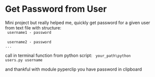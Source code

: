 # Get Password from User
Mini project but really helped me, quickly get password for a given user from text file with structure:
<br>
<code>
username1 - password
</code> <br>
<code>
username2 - password
 </code> <br>
 <code>...</code> <br>
 
call in terminal function from python script:
<code>
your_path\python users.py username
</code>

and thankful with module pyperclip you have password in clipboard
